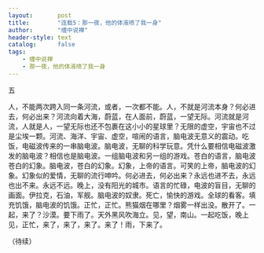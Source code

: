 ```yaml
---
layout:       post
title:        "连载5：那一夜，他的体液喷了我一身"
author:       "缠中说禅"
header-style: text
catalog:      false
tags:
    - 缠中说禅
    - 那一夜，他的体液喷了我一身
---
```


五



人，不能两次跨入同一条河流，或者，一次都不能。人，不就是河流本身？何必进去，何必出来？河流向着大海，蔚蓝，在人面前，蔚蓝，一望无际。河流就是河流，人就是人，一望无际也还不包裹在这小小的星球里？无限的虚空，宇宙也不过是尘埃一颗。河流、海洋、宇宙、虚空，喧闹的语言，脑电波无意义的震动。吃饭，电磁波传来的一串脑电波。脑电波，无聊的科学玩意。凭什么要相信电磁波激发的脑电波？相信也是脑电波。一组脑电波和另一组的游戏。苍白的语言，脑电波苍白的幻象。脑电波，苍白的幻象。幻象，上帝的语言。可笑的上帝，脑电波的幻象。幻象似的爱情，无聊的流行呻吟。何必进去，何必出来？永远也进不去，永远也出不来。永远不远。晚上，没有阳光的城市。语言的忙碌，电波的盲目，无聊的画面。伊拉克，石油，军舰。脑电波的奴隶。死亡，愉快的游戏。全球的看客。填充饥饿，脑电波的饥饿。正忙，正忙。熊猫烟在哪里？烟雾一样出没。散开了。一起，来了？沙漠。要下雨了。天外黑风吹海立。见，望，南山。一起吃饭，晚上见，正忙，来了，来了，来了。来了！雨，下来了。





（待续）
